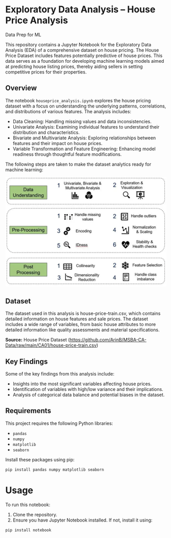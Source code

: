 # Exploratory Data Analysis – House Price Analysis
Data Prep for ML

This repository contains a Jupyter Notebook for the Exploratory Data Analysis (EDA) of a comprehensive dataset on house pricing. The House Price Dataset includes features potentially predictive of house prices. This data serves as a foundation for developing machine learning models aimed at predicting house listing prices, thereby aiding sellers in setting competitive prices for their properties.


## Overview

The notebook `houseprice_analysis.ipynb` explores the house pricing dataset with a focus on understanding the underlying patterns, correlations, and distributions of various features. The analysis includes:

- Data Cleaning: Handling missing values and data inconsistencies.
- Univariate Analysis: Examining individual features to understand their distribution and characteristics.
- Bivariate and Multivariate Analysis: Exploring relationships between features and their impact on house prices.
- Variable Transformation and Feature Engineering: Enhancing model readiness through thoughtful feature modifications.

The following steps are taken to make the dataset analytics ready for machine learning:

![Data Preparation](https://github.com/vish8301/EDA-HousePriceAnalysis/blob/main/readme_image.png "Data Preparation Process")


## Dataset

The dataset used in this analysis is house-price-train.csv, which contains detailed information on house features and sale prices. The dataset includes a wide range of variables, from basic house attributes to more detailed information like quality assessments and material specifications.

**Source:** House Price Dataset (https://github.com/ArinB/MSBA-CA-Data/raw/main/CA01/house-price-train.csv)


## Key Findings

Some of the key findings from this analysis include:

- Insights into the most significant variables affecting house prices.
- Identification of variables with high/low variance and their implications.
- Analysis of categorical data balance and potential biases in the dataset.


## Requirements

This project requires the following Python libraries:

- `pandas`
- `numpy`
- `matplotlib`
- `seaborn`

Install these packages using pip:

```bash
pip install pandas numpy matplotlib seaborn
```

# Usage

To run this notebook:

1. Clone the repository.
2. Ensure you have Jupyter Notebook installed. If not, install it using:

```bash
pip install notebook
```
